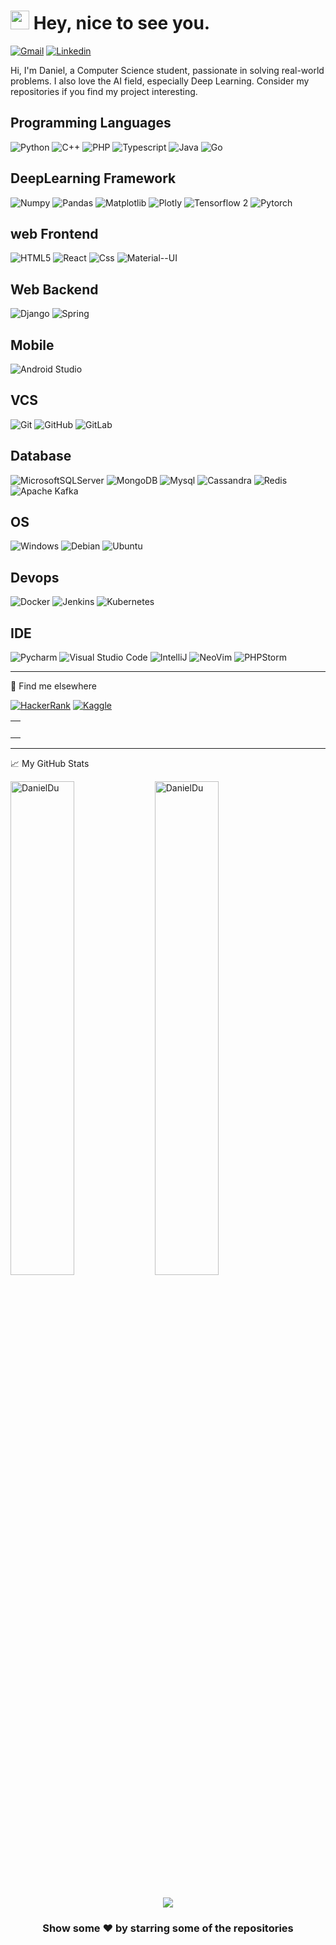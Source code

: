 <h1><img src="https://emojis.slackmojis.com/emojis/images/1531849430/4246/blob-sunglasses.gif?1531849430" width="30"/> Hey, nice to see you.</h1>

[![Gmail](https://img.shields.io/badge/Gmail-D14836?style=for-the-badge&logo=gmail&logoColor=white)](mailto:danghoangnhan.1@gmail.com)
[![Linkedin](https://img.shields.io/badge/LinkedIn-blue?logo=linkedin&logoColor=white&style=for-the-badge&url=https://linkedin.com/in/daniel-du-4734081b8)](https://www.linkedin.com/in/daniel-du-4734081b8)<br>

Hi, I'm Daniel, a Computer Science student, passionate in solving real-world problems.
I also love the AI field, especially Deep Learning. Consider my repositories if you find my project interesting.

## Programming Languages

![Python](https://img.shields.io/badge/-Python-9dd3f5.svg?style=flat&logo=Python)
![C++](https://img.shields.io/badge/C%2B%2B-00599C?style=flat&logo=c%2B%2B&logoColor=white)
![PHP](https://img.shields.io/badge/PHP-777BB4?style=flat&logo=php&logoColor=white)
![Typescript](https://img.shields.io/badge/TypeScript-007ACC?style=flat&logo=typescript&logoColor=white)
![Java](https://img.shields.io/badge/Java-ED8B00?style=flat&logo=java&logoColor=white)
![Go](https://img.shields.io/badge/Go-00ADD8?style=flat&logo=go&logoColor=white)

## DeepLearning Framework

![Numpy](https://img.shields.io/badge/-Numpy-55a2e0.svg?style=flat&logo=Numpy)
![Pandas](https://img.shields.io/badge/-Pandas-5d4296.svg?style=flat&logo=Pandas)
![Matplotlib](https://img.shields.io/badge/-Matplotlib-fca862.svg?style=flat&logo=matplotlib)
![Plotly](https://img.shields.io/badge/Plotly-fca862.svg?style=flat&logo=plotly&logoColor=white)
![Tensorflow 2](https://img.shields.io/badge/-Tensorflow-a8502f.svg?style=flat&logo=Tensorflow)
![Pytorch](https://img.shields.io/badge/-Pytorch-a8502f.svg?style=flat&logo=Pytorch)

## web Frontend

![HTML5](https://img.shields.io/badge/-HTML5-55a2e0.svg?style=flat&logo=html5)
![React](https://img.shields.io/badge/React-20232A?style=flat&logo=react&logoColor=61DAFB)
![Css](https://img.shields.io/badge/CSS-239120?&style=flat&logo=css3&logoColor=white)
![Material--UI](https://img.shields.io/badge/Material--UI-0081CB?style=flat&logo=material-ui&logoColor=white)

## Web Backend

![Django](https://img.shields.io/badge/Django-092E20?style=flat&logo=django&logoColor=white)
![Spring](https://img.shields.io/badge/Spring-6DB33F?style=flat&logo=spring&logoColor=white)

## Mobile

![Android Studio](https://img.shields.io/badge/Android_Studio-3DDC84?style=flat&logo=android-studio&logoColor=white)

## VCS

![Git](https://img.shields.io/badge/-Git-black.svg?style=flat&logo=git)
![GitHub](https://img.shields.io/badge/-GitHub-181717.svg?style=flat&logo=github)
![GitLab](https://img.shields.io/badge/GitLab-330F63?style=flat&logo=gitlab&logoColor=white)

## Database

![MicrosoftSQLServer](https://img.shields.io/badge/Microsoft%20SQL%20Sever-CC2927?style=flat&logo=microsoft%20sql%20server&logoColor=white)
![MongoDB](https://img.shields.io/badge/-MongoDB-2da888.svg?style=flat-square&logo=mongodb)
![Mysql](https://img.shields.io/badge/MySQL-00000F?style=flat&logo=mysql&logoColor=white)
![Cassandra](https://img.shields.io/badge/Cassandra-1287B1?style=flat&logo=apache%20cassandra&logoColor=white)
![Redis](https://img.shields.io/badge/redis-%23DD0031.svg?&style=flat&logo=redis&logoColor=white)
![Apache Kafka](https://img.shields.io/badge/Apache%20Kafka-000?style=flat&logo=apachekafka)

## OS

![Windows](https://img.shields.io/badge/-Windows-000000.svg?style=flat&logo=Windows&logoColor=F0F0F0)
![Debian](https://img.shields.io/badge/Debian-A81D33?style=flat&logo=debian&logoColor=white)
![Ubuntu](https://img.shields.io/badge/Ubuntu-E95420?style=flat&logo=ubuntu&logoColor=white)

## Devops

![Docker](https://img.shields.io/badge/docker-%230db7ed.svg?style=flat&logo=docker&logoColor=white)
![Jenkins](https://img.shields.io/badge/jenkins-%232C5263.svg?style=flat&logo=jenkins&logoColor=white)
![Kubernetes](https://img.shields.io/badge/kubernetes-%23326ce5.svg?style=flat&logo=kubernetes&logoColor=white)

## IDE

![Pycharm](https://img.shields.io/badge/PyCharm-000000.svg?&style=flat&logo=PyCharm&logoColor=white)
![Visual Studio Code](https://img.shields.io/badge/Visual_Studio_Code-0078D4?style=flat&logo=visual%20studio%20code&logoColor=white)
![IntelliJ](https://img.shields.io/badge/IntelliJ_IDEA-000000.svg?style=flat&logo=intellij-idea&logoColor=white)
![NeoVim](https://img.shields.io/badge/VIM-%2311AB00.svg?&style=flat&logo=vim&logoColor=white)
![PHPStorm](http://img.shields.io/badge/-PHPStorm-181717?style=flat&logo=phpstorm&logoColor=white)

---

📢 Find me elsewhere

[![HackerRank](https://img.shields.io/badge/-Hackerrank-2EC866?style=for-the-badge&logo=HackerRank&logoColor=white)](https://www.hackerrank.com/danghoangnhan_1?hr_r=1)
[![Kaggle](https://img.shields.io/badge/Kaggle-20BEFF?style=for-the-badge&logo=Kaggle&logoColor=white)](https://www.kaggle.com/nghongnhn)




|         |
| --------- |
| <br /> |

<hr>

<summary>📈 My GitHub Stats</summary>
  <p float="left">
  <img src="https://github-readme-stats.vercel.app/api?username=danghoangnhan&show_icons=true&theme=gotham" alt="DanielDu"  width="45%"/>
  <img src="https://github-readme-stats.vercel.app/api/top-langs/?username=danghoangnhan&layout=compact" alt="DanielDu"  width="45%"/>
</p>
</br>

<!-- <a href="https://github.com/AbhishekMaira10/COVID-19-Tracker" target="_blank">
  <img align="center" src="https://github-readme-stats.vercel.app/api/pin/?username=AbhishekMaira10&repo=COVID-19-Tracker&theme=dracula" /> -->

</a>
<!-- <a href="https://github.com/AbhishekMaira10/deldrone" target="_blank">
 <img align="center" src="https://github-readme-stats.vercel.app/api/pin/?username=AbhishekMaira10&repo=deldrone&theme=dracula" /> -->
</a>
<div align="center">
<div align="center">  
  <a href="https://spotify-github-profile.vercel.app/api/view?uid=i8b47ov090ya1zkatwz37yyqe&redirect=true" target="_blank">
    <img src="https://spotify-github-profile.vercel.app/api/view?uid=i8b47ov090ya1zkatwz37yyqe&show_offline=false&bar_color_cover=true"/>
  </a>
</div>

### Show some ❤️ by starring some of the repositories

</div>
